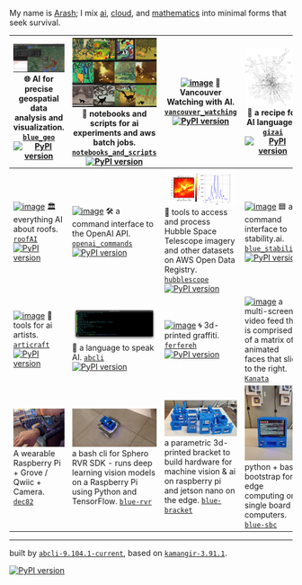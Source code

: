 My name is [Arash](http://kamangir.net/); I mix [ai](https://github.com/kamangir/roofAI), [cloud](https://github.com/kamangir/hubble), and [mathematics](https://github.com/kamangir/giza) into minimal forms that seek survival.

| [![image](https://github.com/kamangir/assets/raw/main/nbs/ukraine-timemap/QGIS.png?raw=true)](https://github.com/kamangir/blue-geo) 🌐 AI for precise geospatial data analysis and visualization. [`blue_geo`](https://github.com/kamangir/blue-geo) [![PyPI version](https://img.shields.io/pypi/v/blue_geo.svg)](https://pypi.org/project/blue_geo/) | [![image](https://github.com/kamangir/assets/raw/main/nbs/3x4.jpg?raw=true)](https://github.com/kamangir/notebooks-and-scripts) 📜 notebooks and scripts for ai experiments and aws batch jobs. [`notebooks_and_scripts`](https://github.com/kamangir/notebooks-and-scripts) [![PyPI version](https://img.shields.io/pypi/v/notebooks_and_scripts.svg)](https://pypi.org/project/notebooks_and_scripts/) | [![image](https://user-images.githubusercontent.com/1007567/196573547-b1c71b3b-7fac-4d2c-bba0-a87b063830da.png)](https://github.com/kamangir/vancouver-watching) 🌈 Vancouver Watching with AI. [`vancouver_watching`](https://github.com/kamangir/vancouver-watching) [![PyPI version](https://img.shields.io/pypi/v/vancouver_watching.svg)](https://pypi.org/project/vancouver_watching/) | [![image](https://github.com/kamangir/giza/raw/main/assets/giza.png)](https://github.com/kamangir/giza) 🔻 a recipe for AI languages. [`gizai`](https://github.com/kamangir/giza) [![PyPI version](https://img.shields.io/pypi/v/gizai.svg)](https://pypi.org/project/gizai/) |
| --- | --- | --- | --- |
| [![image](https://github.com/kamangir/assets/blob/main/2023-10-28-16-28-36-88493-predict.gif?raw=true)](https://github.com/kamangir/roofAI) 🏛️ everything AI about roofs. [`roofAI`](https://github.com/kamangir/roofAI) [![PyPI version](https://img.shields.io/pypi/v/roofAI.svg)](https://pypi.org/project/roofAI/) | [![image](https://github.com/kamangir/openai-commands/raw/main/assets/carrot.png)](https://github.com/kamangir/openai-commands) 🛠️ a command interface to the OpenAI API. [`openai_commands`](https://github.com/kamangir/openai-commands) [![PyPI version](https://img.shields.io/pypi/v/openai_commands.svg)](https://pypi.org/project/openai_commands/) | [![image](https://github.com/kamangir/hubble/raw/main/assets/hst/u4ge0106r_c0m.gif)](https://github.com/kamangir/hubble) 🔭 tools to access and process Hubble Space Telescope imagery and other datasets on AWS Open Data Registry. [`hubblescope`](https://github.com/kamangir/hubble) [![PyPI version](https://img.shields.io/pypi/v/hubblescope.svg)](https://pypi.org/project/hubblescope/) | [![image](https://github.com/kamangir/AI-ART/raw/main/blue-stability/blue_stability.gif)](https://github.com/kamangir/blue-stability) 🟦 a command interface to stability.ai. [`blue_stability`](https://github.com/kamangir/blue-stability) [![PyPI version](https://img.shields.io/pypi/v/blue_stability.svg)](https://pypi.org/project/blue_stability/) |
| [![image](https://github.com/kamangir/openai-commands/raw/main/assets/DALL-E.png?raw=1)](https://github.com/kamangir/aiart) 🎨 tools for ai artists. [`articraft`](https://github.com/kamangir/aiart) [![PyPI version](https://img.shields.io/pypi/v/articraft.svg)](https://pypi.org/project/articraft/) | [![image](https://github.com/kamangir/awesome-bash-cli/raw/main/assets/marquee.png)](https://github.com/kamangir/awesome-bash-cli) 🚀 a language to speak AI. [`abcli`](https://github.com/kamangir/awesome-bash-cli) [![PyPI version](https://img.shields.io/pypi/v/abcli.svg)](https://pypi.org/project/abcli/) | [![image](https://user-images.githubusercontent.com/1007567/221448494-d57e08c1-625b-499e-a576-81894f112d6a.jpg)](https://github.com/kamangir/ferfereh) 🌀 3d-printed graffiti. [`ferfereh`](https://github.com/kamangir/ferfereh) [![PyPI version](https://img.shields.io/pypi/v/ferfereh.svg)](https://pypi.org/project/ferfereh/) | [![image](https://kamangir-public.s3.ca-central-1.amazonaws.com/Canadians_v11.gif)](https://github.com/kamangir/Kanata) a multi-screen video feed that is comprised of a matrix of animated faces that slide to the right. [`Kanata`](https://github.com/kamangir/Kanata) |
| [![image](https://github.com/kamangir/blue-bracket/raw/main/images/dec82-6.jpg)](https://github.com/kamangir/dec82) A wearable Raspberry Pi + Grove / Qwiic + Camera. [`dec82`](https://github.com/kamangir/dec82) | [![image](https://github.com/kamangir/blue-rvr/raw/master/abcli/assets/marquee.jpeg)](https://github.com/kamangir/blue-rvr) a bash cli for Sphero RVR SDK - runs deep learning vision models on a Raspberry Pi using Python and TensorFlow. [`blue-rvr`](https://github.com/kamangir/blue-rvr) | [![image](https://github.com/kamangir/blue-bracket/raw/main/images/marquee.jpg)](https://github.com/kamangir/blue-bracket) a parametric 3d-printed bracket to build hardware for machine vision & ai on raspberry pi and jetson nano on the edge. [`blue-bracket`](https://github.com/kamangir/blue-bracket) | [![image](https://github.com/kamangir/blue-bracket/raw/main/images/blue3-1.jpg)](https://github.com/kamangir/blue-sbc) python + bash bootstrap for edge computing on single board computers. [`blue-sbc`](https://github.com/kamangir/blue-sbc) |

---
built by [`abcli-9.104.1-current`](https://github.com/kamangir/awesome-bash-cli), based on [`kamangir-3.91.1`](https://github.com/kamangir/kamangir).

[![PyPI version](https://img.shields.io/pypi/v/kamangir.svg)](https://pypi.org/project/kamangir/)

